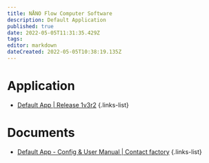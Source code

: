 ```yaml
---
title: NÅNO Flow Computer Software
description: Default Application
published: true
date: 2022-05-05T11:31:35.429Z
tags: 
editor: markdown
dateCreated: 2022-05-05T10:38:19.135Z
---
```


# Application
- [Default App | Release 1v3r2](/nano/applications/default_1v3r2.ccc)
{.links-list}
# Documents
- [Default App - Config & User Manual | Contact factory]()
{.links-list}
